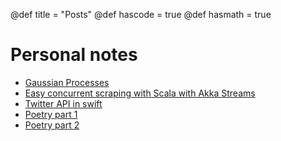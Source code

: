 @def title = "Posts"
@def hascode = true
@def hasmath = true

# Personal notes

- [Gaussian Processes](/gp/)
- [Easy concurrent scraping with Scala with Akka Streams](/scraping/)
- [Twitter API in swift](/twitter/)
- [Poetry part 1](/poetry1/)
- [Poetry part 2](/poetry2/)